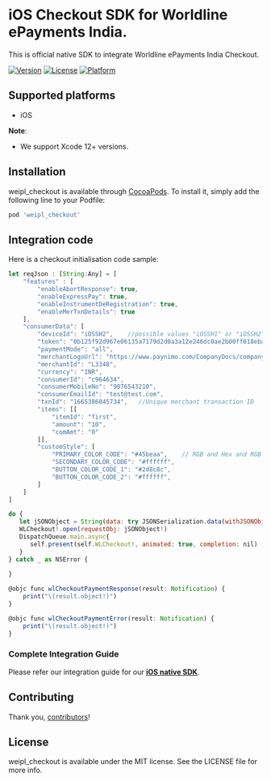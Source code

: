 # iOS Checkout SDK for Worldline ePayments India.

This is official native SDK to integrate Worldline ePayments India Checkout.

[![Version](https://img.shields.io/cocoapods/v/weipl_checkout.svg?style=flat)](https://cocoapods.org/pods/weipl_checkout)
[![License](https://img.shields.io/cocoapods/l/weipl_checkout.svg?style=flat)](https://cocoapods.org/pods/weipl_checkout)
[![Platform](https://img.shields.io/cocoapods/p/weipl_checkout.svg?style=flat)](https://cocoapods.org/pods/weipl_checkout)

## Supported platforms

- iOS

**Note**:
- We support Xcode 12+ versions. 

## Installation

weipl_checkout is available through [CocoaPods](https://cocoapods.org). To install
it, simply add the following line to your Podfile:

```ruby
pod 'weipl_checkout'
```

## Integration code

Here is a checkout initialisation code sample:

```js
let reqJson : [String:Any] = [
    "features" : [
        "enableAbortResponse": true,
        "enableExpressPay": true,
        "enableInstrumentDeRegistration": true,
        "enableMerTxnDetails": true
    ],
    "consumerData": [
        "deviceId": "iOSSH2",    //possible values "iOSSH1" or "iOSSH2"
        "token": "0b125f92d967e06135a7179d2d0a3a12e246dc0ae2b00ff018ebabbe747a4b5e47b5eb7583ec29ca0bb668348e1e2cd065d60f323943b9130138efba0cf109a9",
        "paymentMode": "all",
        "merchantLogoUrl": "https://www.paynimo.com/CompanyDocs/company-logo-vertical.png",  //provided merchant logo will be displayed
        "merchantId": "L3348",
        "currency": "INR",
        "consumerId": "c964634",
        "consumerMobileNo": "9876543210",
        "consumerEmailId": "test@test.com",
        "txnId": "1665386045734",   //Unique merchant transaction ID
        "items": [[
            "itemId": "first",
            "amount": "10",
            "comAmt": "0"
        ]],
        "customStyle": [
            "PRIMARY_COLOR_CODE": "#45beaa",    // RGB and Hex and RGB supported parameter
            "SECONDARY_COLOR_CODE": "#ffffff",
            "BUTTON_COLOR_CODE_1": "#2d8c8c",
            "BUTTON_COLOR_CODE_2": "#ffffff",
        ]
    ]
]

do {
   let jSONObject = String(data: try JSONSerialization.data(withJSONObject: reqJson, options: .prettyPrinted), encoding: String.Encoding(rawValue: NSUTF8StringEncoding))
   WLCheckout!.open(requestObj: jSONObject!)
   DispatchQueue.main.async{
      self.present(self.WLCheckout!, animated: true, completion: nil)
   }
} catch _ as NSError {
   
}

@objc func wlCheckoutPaymentResponse(result: Notification) {
    print("\(result.object!)")
}

@objc func wlCheckoutPaymentError(result: Notification) {
    print("\(result.object!)")
}
```

### Complete Integration Guide

Please refer our integration guide for our **[iOS native SDK](https://www.paynimo.com/paynimocheckout/docs/?device=ios)**.

## Contributing

Thank you, [contributors]!

[contributors]: https://github.com/Worldline-ePayments-India/weipl-checkout-ios/graphs/contributors

## License

weipl_checkout is available under the MIT license. See the LICENSE file for more info.